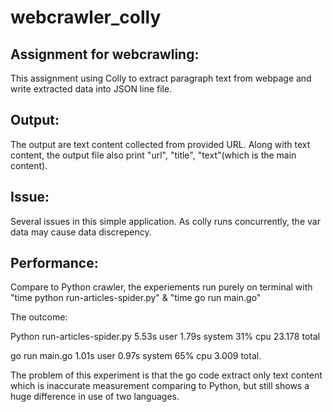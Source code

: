 # webcrawler_colly

## Assignment for webcrawling:
This assignment using Colly to extract paragraph text from webpage and write extracted data into JSON line file.

## Output:
The output are text content collected from provided URL. Along with text content, the output file also print "url", "title", "text"(which is the main content).

## Issue:
Several issues in this simple application. As colly runs concurrently, the var data may cause data discrepency.

## Performance:

Compare to Python crawler, the experiements run purely on terminal with "time python run-articles-spider.py" & "time go run main.go"


The outcome: 

Python run-articles-spider.py  5.53s user 1.79s system 31% cpu 23.178 total


go run main.go  1.01s user 0.97s system 65% cpu 3.009 total.


The problem of this experiment is that the go code extract only text content which is inaccurate measurement comparing to Python, but still shows a huge difference in use of two languages.
